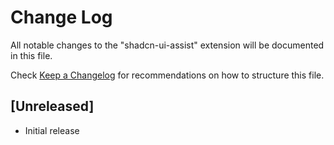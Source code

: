 # Change Log

All notable changes to the "shadcn-ui-assist" extension will be documented in this file.

Check [Keep a Changelog](http://keepachangelog.com/) for recommendations on how to structure this file.

## [Unreleased]

- Initial release